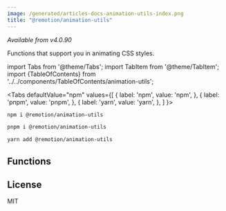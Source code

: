 ```yaml
---
image: /generated/articles-docs-animation-utils-index.png
title: "@remotion/animation-utils"
---
```


_Available from v4.0.90_

Functions that support you in animating CSS styles.

import Tabs from '@theme/Tabs';
import TabItem from '@theme/TabItem';
import {TableOfContents} from '../../components/TableOfContents/animation-utils';

<Tabs
defaultValue="npm"
values={[
{ label: 'npm', value: 'npm', },
{ label: 'pnpm', value: 'pnpm', },
{ label: 'yarn', value: 'yarn', },
]
}>
<TabItem value="npm">

```bash
npm i @remotion/animation-utils
```

  </TabItem>

  <TabItem value="pnpm">

```bash
pnpm i @remotion/animation-utils
```

  </TabItem>

  <TabItem value="yarn">

```bash
yarn add @remotion/animation-utils
```

  </TabItem>
</Tabs>

## Functions

<TableOfContents/>

## License

MIT
